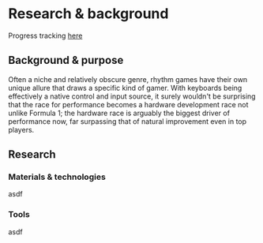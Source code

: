 # Research & background

Progress tracking [here](checklist.md)

## Background & purpose

Often a niche and relatively obscure genre, rhythm games have their own unique
allure that draws a specific kind of gamer. With keyboards being effectively a
native control and input source, it surely wouldn't be surprising that the race
for performance becomes a hardware development race not unlike Formula 1; the
hardware race is arguably the biggest driver of performance now, far surpassing
that of natural improvement even in top players.

## Research

### Materials & technologies

asdf

### Tools

asdf

